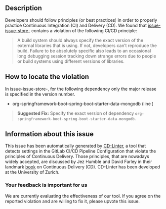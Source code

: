 
## Description
Developers should follow principles (or best practices) in order to properly practice Continuous Integration (CI) and Delivery (CD).
We found that [issue-issue-store-](https://gitlab.com/msa-son/bbs/blob/master/.gitlab-ci.yml) contains a violation of the following CI/CD principle:

> A build system should always specify the exact version of the external libraries that is using.
If not, developers can’t reproduce the build. Failure to be absolutely specific also leads to an occasional long debugging session tracking down strange errors due to people or build systems using different versions of libraries.

## How to locate the violation

In issue-issue-store-, for the following dependency only the major release is specified in the version number.

* org-springframework-boot-spring-boot-starter-data-mongodb (line )

> **Suggested Fix:** Specify the exact version of dependency `org-springframework-boot-spring-boot-starter-data-mongodb`.

## Information about this issue

This issue has been automatically generated by [CD-Linter](https://gitlab.com/Jancso/configuration-analytics), a tool that detects settings in the GitLab CI/CD Pipeline Configuration that violate the principles of Continuous Delivery. Those principles, that are nowadays widely accepted, are discussed by Jez Humble and David Farley in their landmark [book](https://www.oreilly.com/library/view/continuous-delivery-reliable/9780321670250/) on Continuous Delivery (CD). CD-Linter has been developed at the University of Zurich.

### Your feedback is important for us
We are currently evaluating the effectiveness of our tool. If you agree on the reported violation and are willing to fix it, please upvote this issue.